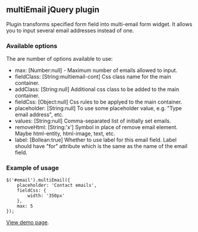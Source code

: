 ## multiEmail jQuery plugin ##

Plugin transforms specified form field into multi-email form widget. It allows you to input several email addresses instead of one.

### Available options ###

The are number of options available to use:

* max: [Number:null] - Maximum number of emails allowed to input.
* fieldClass: [String:multiemail-cont] Css class name for the main container.
* addClass: [String:null] Additional css class to be added to the main container.
* fieldCss: [Object:null] Css rules to be applyed to the main container.
* placeholder: [String:null] To use some placeholder value, e.g. "Type email address", etc.
* values: [String:null] Comma-separated list of initially set emails.
* removeHtml: [String:'x'] Symbol in place of remove email element. Maybe html-entity, html-image, text, etc.
* label: [Bollean:true] Whether to use label for this email field. Label should have "for" attribute which is the same as the name of the email field.

### Example of usage ###

<pre><code>$('#email').multiEmail({
    placeholder: 'Contact emails',
    fieldCss: {
        width: '350px'
    },
    max: 5
});</code></pre>

[View demo page].

[view demo page]: http://dfsq.info/projects/multiEmail